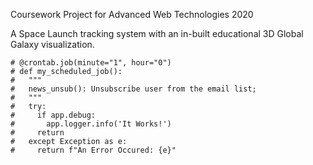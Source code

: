 Coursework Project for Advanced Web Technologies 2020

A Space Launch tracking system with an in-built educational 3D Global Galaxy visualization.


```
# @crontab.job(minute="1", hour="0")
# def my_scheduled_job():
#   """
#   news_unsub(): Unsubscribe user from the email list;
#   """
#   try:
#     if app.debug:
#       app.logger.info('It Works!')
#     return
#   except Exception as e:
#     return f"An Error Occured: {e}"
```
